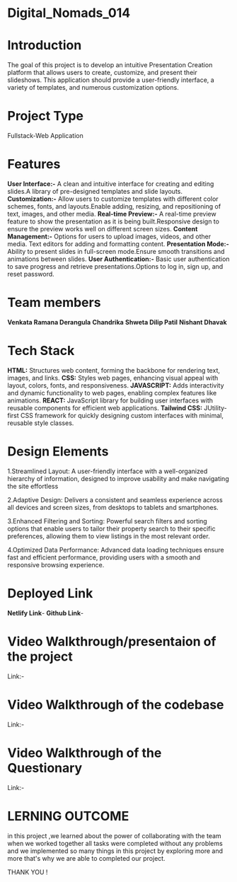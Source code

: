 # Digital_Nomads_014

# Introduction
The goal of this project is to develop an intuitive Presentation Creation platform that allows users to create, customize, and present their slideshows. This application should provide a user-friendly interface, a variety of templates, and numerous customization options.

# Project Type
Fullstack-Web Application

# Features
**User Interface:-** A clean and intuitive interface for creating and editing slides.A library of pre-designed templates and slide layouts.
**Customization:-** Allow users to customize templates with different color schemes, fonts, and layouts.Enable adding, resizing, and repositioning of text, images, and other media.
**Real-time Preview:-** A real-time preview feature to show the presentation as it is being built.Responsive design to ensure the preview works well on different screen sizes.
**Content Management:-** Options for users to upload images, videos, and other media. Text editors for adding and formatting content.
**Presentation Mode:-** Ability to present slides in full-screen mode.Ensure smooth transitions and animations between slides.
**User Authentication:-** Basic user authentication to save progress and retrieve presentations.Options to log in, sign up, and reset password.

# Team members
**Venkata Ramana Derangula**
**Chandrika**
**Shweta Dilip Patil**
**Nishant Dhavak**

# Tech Stack
**HTML:** Structures web content, forming the backbone for rendering text, images, and links.
**CSS:** Styles web pages, enhancing visual appeal with layout, colors, fonts, and responsiveness.
**JAVASCRIPT:** Adds interactivity and dynamic functionality to web pages, enabling complex features like animations.
**REACT:** JavaScript library for building user interfaces with reusable components for efficient web applications.
**Tailwind CSS:** JUtility-first CSS framework for quickly designing custom interfaces with minimal, reusable style classes.

# Design Elements
1.Streamlined Layout: A user-friendly interface with a well-organized hierarchy of information, designed to improve usability and make navigating the site effortless

2.Adaptive Design: Delivers a consistent and seamless experience across all devices and screen sizes, from desktops to tablets and smartphones.

3.Enhanced Filtering and Sorting: Powerful search filters and sorting options that enable users to tailor their property search to their specific preferences, allowing them to view listings in the most relevant order.

4.Optimized Data Performance: Advanced data loading techniques ensure fast and efficient performance, providing users with a smooth and responsive browsing experience.

# Deployed Link
**Netlify Link**-
**Github Link**-


# Video Walkthrough/presentaion of the project
Link:-
# Video Walkthrough of the codebase
Link:-
# Video Walkthrough of the Questionary
Link:-

# LERNING OUTCOME
in this project ,we learned about the power of collaborating with the team when we worked together all tasks were completed without any problems and we implemented so many things in this project by exploring more and more that's why we are able to completed our project.

THANK YOU !
